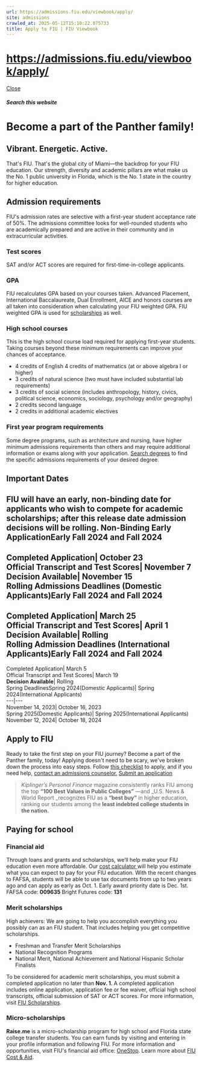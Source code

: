 ```yaml
---
url: https://admissions.fiu.edu/viewbook/apply/
site: admissions
crawled_at: 2025-05-12T15:10:22.075733
title: Apply to FIU | FIU Viewbook
---
```


# https://admissions.fiu.edu/viewbook/apply/

[ Close ](https://admissions.fiu.edu/viewbook/apply/)
##### Search this website
# Become a part of the Panther family!
## Vibrant. Energetic. Active.
That's FIU. That's the global city of Miami—the backdrop for your FIU education.
Our strength, diversity and academic pillars are what make us the No. 1 public university in Florida, which is the No. 1 state in the country for higher education.
## Admission requirements
FIU's admission rates are selective with a first-year student acceptance rate of 50%. The admissions committee looks for well-rounded students who are academically prepared and are active in their community and in extracurricular activities.
### Test scores
SAT and/or ACT scores are required for first-time-in-college applicants.
### GPA
FIU recalculates GPA based on your courses taken. Advanced Placement, International Baccalaureate, Dual Enrollment, AICE and honors courses are all taken into consideration when calculating your FIU weighted GPA. FIU weighted GPA is used for [scholarships](https://admissions.fiu.edu/cost-and-aid/scholarships/index.html) as well.
### High school courses
This is the high school course load required for applying first-year students. Taking courses beyond these minimum requirements can improve your chances of acceptance.
  * 4 credits of English
4 credits of mathematics (at or above algebra I or higher) 
  * 3 credits of natural science (two must have included substantial lab requirements)
  * 3 credits of social science (includes anthropology, history, civics, political science, economics, sociology, psychology and/or geography)
  * 2 credits second language
  * 2 credits in additional academic electives


### First year program requirements
Some degree programs, such as architecture and nursing, have higher minimum admissions requirements than others and may require additional information or exams along with your application. [Search degrees](https://www.fiu.edu/academics/degrees-and-programs/index.html) to find the specific admissions requirements of your desired degree.
## Important Dates
FIU will have an early, non-binding date for applicants who wish to compete for academic scholarships; after this release date admission decisions will be rolling.
Non-Binding Early ApplicationEarly Fall 2024 and Fall 2024  
---  
Completed Application| October 23  
Official Transcript and Test Scores| November 7  
**Decision Available**|  November 15  
Rolling Admissions Deadlines (Domestic Applicants)Early Fall 2024 and Fall 2024  
---  
Completed Application| March 25  
Official Transcript and Test Scores| April 1  
**Decision Available**|  Rolling  
Rolling Admission Deadlines (International Applicants)Early Fall 2024 and Fall 2024  
---  
Completed Application| March 5  
Official Transcript and Test Scores| March 19  
**Decision Available**|  Rolling  
Spring DeadlinesSpring 2024(Domestic Applicants)| Spring 2024(International Applicants)  
---|---  
November 14, 2023| October 16, 2023  
Spring 2025(Domestic Applicants)| Spring 2025(International Applicants)  
November 12, 2024| October 18, 2024  
## Apply to FIU
Ready to take the first step on your FIU journey? Become a part of the Panther family, today!
Applying doesn't need to be scary, we've broken down the process into easy steps. Follow [this checklist](https://admissions.fiu.edu/how-to-apply/freshman-applicant/index.html) to apply, and if you need help, [contact an admissions counselor.](https://admissions.fiu.edu/contact/index.html)
[Submit an application](https://admissions.fiu.edu/how-to-apply/apply/index.html)
>  _Kiplinger’s Personal Finance_ magazine consistently ranks FIU among the top **“100 Best Values in Public Colleges”** —and _U.S. News & World Report _recognizes FIU as a **“best buy”** in higher education, ranking our students among the **least indebted college students in the nation.**
## Paying for school
### Financial aid
Through loans and grants and scholarships, we’ll help make your FIU education even more affordable. Our [cost calculator ](https://controller.fiu.edu/departments/student-financials-systems/bursar-cashiers/calculator/)will help you estimate what you can expect to pay for your FIU education. With the recent changes to FAFSA, students will be able to use tax documents from up to two years ago and can apply as early as Oct. 1. Early award priority date is Dec. 1st.
FAFSA code: **009635**
Bright Futures code: **131**
### Merit scholarships
High achievers: We are going to help you accomplish everything you possibly can as an FIU student. That includes helping you get competitive scholarships.
  * Freshman and Transfer Merit Scholarships
  * National Recognition Programs
  * National Merit, National Achievement and National Hispanic Scholar Finalists


To be considered for academic merit scholarships, you must submit a completed application no later than **Nov. 1**. A completed application includes online application, application fee or fee waiver, official high school transcripts, official submission of SAT or ACT scores.
For more information, visit [FIU Scholarships](https://scholarships.fiu.edu/browse-scholarships/merit-scholarships/index.html).
### Micro-scholarships
**Raise.me** is a micro-scholarship program for high school and Florida state college transfer students.
You can earn funds by visiting and entering in your profile information and following FIU.
For more information and opportunities, visit FIU's financial aid office: [OneStop](https://onestop.fiu.edu/finances/types-of-aid/scholarships/find-scholarships/).
Learn more about [FIU Cost & Aid](https://admissions.fiu.edu/cost-and-aid/index.html).

